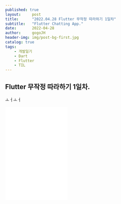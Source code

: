 ```yaml
---
published: true
layout:     post
title:      "2022.04.28 Flutter 무작정 따라하기 1일차"
subtitle:   "Flutter Chatting App."
date:       2022-04-28
author:     gogoJH
header-img: img/post-bg-first.jpg
catalog: true
tags:
    - 개발일기
    - Dart
    - Flutter
    - TIL
---
```


## Flutter 무작정 따라하기 1일차.

ㅗㅓㅗㅓ
<iframe id="video" width="200" height="300" src="/img/chattingApp.mp4" frameborder="0">
</iframe>


<!--stackedit_data:
eyJoaXN0b3J5IjpbLTk0NDg5NzU4NV19
-->